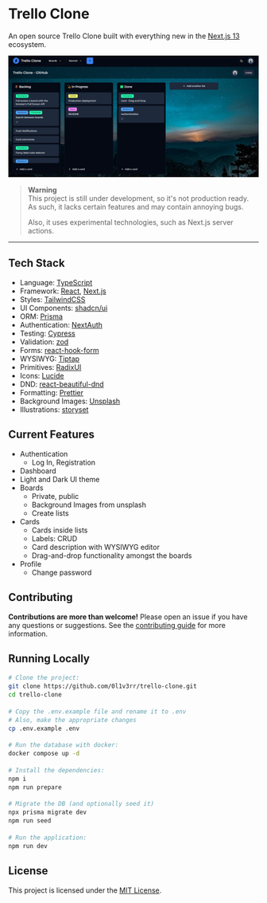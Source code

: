 # Trello Clone

An open source Trello Clone built with everything new in the [Next.js 13](https://github.com/vercel/next.js) ecosystem.

<img src="./docs/images/screenshot-1.png" alt="Screenshot">

> **Warning**  
> This project is still under development, so it's not production ready. As such, it lacks certain features and may contain annoying bugs.
>
> Also, it uses experimental technologies, such as Next.js server actions.

<hr />

## Tech Stack

- Language: [TypeScript](https://www.typescriptlang.org/)
- Framework: [React](https://react.dev/), [Next.js](https://nextjs.org/)
- Styles: [TailwindCSS](https://tailwindcss.com/)
- UI Components: [shadcn/ui](https://ui.shadcn.com/)
- ORM: [Prisma](https://www.prisma.io/)
- Authentication: [NextAuth](https://next-auth.js.org/)
- Testing: [Cypress](https://www.cypress.io/)
- Validation: [zod](https://zod.dev/)
- Forms: [react-hook-form](https://react-hook-form.com/)
- WYSIWYG: [Tiptap](https://tiptap.dev/)
- Primitives: [RadixUI](https://www.radix-ui.com/)
- Icons: [Lucide](https://lucide.dev/icons/)
- DND: [react-beautiful-dnd](https://github.com/atlassian/react-beautiful-dnd)
- Formatting: [Prettier](https://prettier.io/)
- Background Images: [Unsplash](https://unsplash.com/)
- Illustrations: [storyset](https://storyset.com/)

## Current Features

- Authentication
  - Log In, Registration
- Dashboard
- Light and Dark UI theme
- Boards
  - Private, public
  - Background Images from unsplash
  - Create lists
- Cards
  - Cards inside lists
  - Labels: CRUD
  - Card description with WYSIWYG editor
  - Drag-and-drop functionality amongst the boards
- Profile
  - Change password

## Contributing

**Contributions are more than welcome!** Please open an issue if you have any questions or suggestions. See the [contributing guide](./CONTRIBUTING.md) for more information.

## Running Locally

```sh
# Clone the project:
git clone https://github.com/0l1v3rr/trello-clone.git
cd trello-clone

# Copy the .env.example file and rename it to .env
# Also, make the appropriate changes
cp .env.example .env

# Run the database with docker:
docker compose up -d

# Install the dependencies:
npm i
npm run prepare

# Migrate the DB (and optionally seed it)
npx prisma migrate dev
npm run seed

# Run the application:
npm run dev
```

## License

This project is licensed under the [MIT License](./LICENSE).
